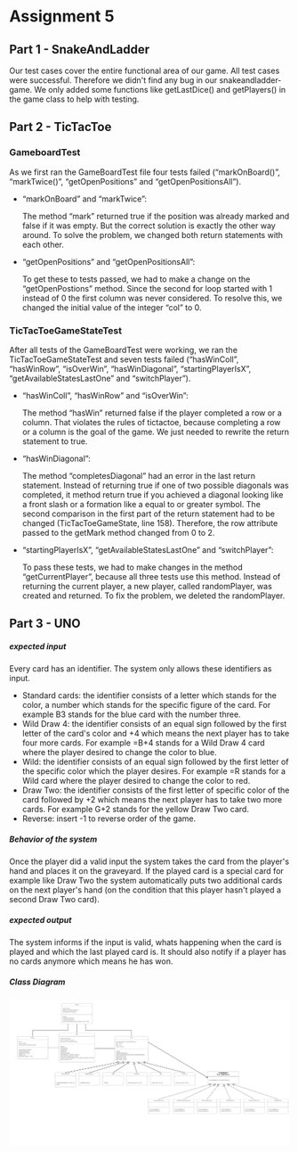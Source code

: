 # Assignment 5
## Part 1 - SnakeAndLadder
Our test cases cover the entire functional area of our game.
All test cases were successful.
Therefore we didn't find any bug in our snakeandladder-game.
We only added some functions like getLastDice() and getPlayers() in the game class to help with testing.

## Part 2 - TicTacToe
### GameboardTest
As we first ran the GameBoardTest file four tests failed (“markOnBoard()”, “markTwice()”, “getOpenPositions” and “getOpenPositionsAll”).
* “markOnBoard” and “markTwice”:

    The method “mark” returned true if the position was already marked and false if it was empty. But the correct solution is exactly the other way around. To solve the problem, we changed both return statements with each other.
* “getOpenPositions” and “getOpenPositionsAll”:

    To get these to tests passed, we had to make a change on the “getOpenPostions” method. Since the second for loop started with 1 instead of 0 the first column was never considered. To resolve this, we changed the initial value of the integer “col” to 0.
### TicTacToeGameStateTest
After all tests of the GameBoardTest were working, we ran the TicTacToeGameStateTest and seven tests failed (“hasWinColl”, “hasWinRow”, “isOverWin”, “hasWinDiagonal”, “startingPlayerIsX”, “getAvailableStatesLastOne” and “switchPlayer”).
* “hasWinColl”, “hasWinRow” and “isOverWin”:
 
    The method “hasWin” returned false if the player completed a row or a column. That violates the rules of tictactoe, because completing a row or a column is the goal of the game. We just needed to rewrite the return statement to true.
* “hasWinDiagonal”:

    The method “completesDiagonal” had an error in the last return statement. Instead of returning true if one of two possible diagonals was completed, it method return true if you achieved a diagonal looking like a front slash or a formation like a equal to or greater symbol. The second comparison in the first part of the return statement had to be changed (TicTacToeGameState, line 158). Therefore, the row attribute passed to the getMark method changed from 0 to 2.
* “startingPlayerIsX”, “getAvailableStatesLastOne” and “switchPlayer”:

    To pass these tests, we had to make changes in the method “getCurrentPlayer”, because all three tests use this method. Instead of returning the current player, a new player, called randomPlayer, was created and returned. To fix the problem, we deleted the randomPlayer.

## Part 3 - UNO

##### expected input
Every card has an identifier.
The system only allows these identifiers as input.
* Standard cards: the identifier consists of a letter which stands for the color, a number which stands for the specific figure of the card.
For example B3 stands for the blue card with the number three.
* Wild Draw 4: the identifier consists of an equal sign followed by the first letter of the card's color and +4 which means the next player has to take four more cards.
For example =B+4 stands for a Wild Draw 4 card where the player desired to change the color to blue.
* Wild: the identifier consists of an equal sign followed by the first letter of the specific color which the player desires.
For example =R stands for a Wild card where the player desired to change the color to red.
* Draw Two: the identifier consists of the first letter of specific color of the card followed by +2 which means the next player has to take two more cards.
For example G+2 stands for the yellow Draw Two card.
* Reverse: insert -1 to reverse order of the game.


##### Behavior of the system
Once the player did a valid input the system takes the card from the player's hand and places it on the graveyard.
If the played card is a special card for example like Draw Two the system automatically puts two additional cards on the next player's hand
(on the condition that this player hasn't played a second Draw Two card).

##### expected output
The system informs if the input is valid, whats happening when the card is played and which the last played card is.
It should also notify if a player has no cards anymore which means he has won.

##### Class Diagram
![ClassDiagram](./img/classdiagram.jpeg)